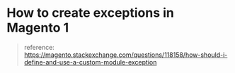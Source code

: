 # How to create exceptions in Magento 1
> reference: https://magento.stackexchange.com/questions/118158/how-should-i-define-and-use-a-custom-module-exception

